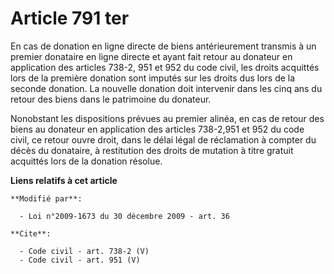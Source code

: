 # Article 791 ter

En cas de donation en ligne directe de biens antérieurement transmis à un premier donataire en ligne directe et ayant fait
retour au donateur en application des articles 738-2, 951 et 952 du code civil, les droits acquittés lors de la première
donation sont imputés sur les droits dus lors de la seconde donation. La nouvelle donation doit intervenir dans les cinq ans
du retour des biens dans le patrimoine du donateur. 

Nonobstant les dispositions prévues au premier alinéa, en cas de retour des biens au donateur en application des articles
738-2,951 et 952 du code civil, ce retour ouvre droit, dans le délai légal de réclamation à compter du décès du donataire, à
restitution des droits de mutation à titre gratuit acquittés lors de la donation résolue.

**Liens relatifs à cet article**

	**Modifié par**:

	  - Loi n°2009-1673 du 30 décembre 2009 - art. 36

	**Cite**:

	  - Code civil - art. 738-2 (V)
	  - Code civil - art. 951 (V)
